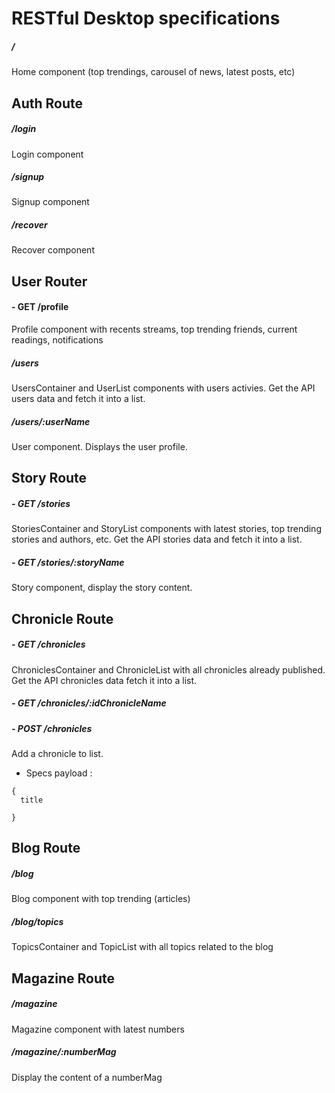 
# RESTful Desktop specifications

##### /
Home component (top trendings, carousel of news, latest posts, etc)

## Auth Route

##### /login
Login component

##### /signup
Signup component

##### /recover
Recover component

## User Router

#### - GET /profile
Profile component with recents streams, top trending friends, current readings, notifications

##### /users
UsersContainer and UserList components with users activies. Get the API users data and fetch it into a list.

##### /users/:userName
User component. Displays the user profile.


## Story Route

##### - GET /stories
StoriesContainer and StoryList components with latest stories, top trending stories and authors, etc. Get the API stories data and fetch it into a list.

##### - GET /stories/:storyName
Story component, display the story content.

## Chronicle Route

##### - GET /chronicles
ChroniclesContainer and ChronicleList with all chronicles already published. Get the API chronicles data fetch it into a list.

##### - GET /chronicles/:idChronicleName

##### - POST /chronicles
Add a chronicle to list.

- Specs payload :
```
{
  title
  
}
```

## Blog Route

##### /blog
Blog component with top trending (articles)

##### /blog/topics
TopicsContainer and TopicList with all topics related to the blog

## Magazine Route

##### /magazine
Magazine component with latest numbers

##### /magazine/:numberMag
Display the content of a numberMag
